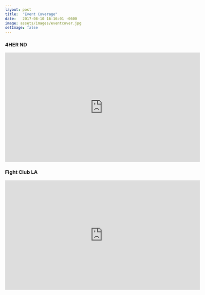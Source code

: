 ```yaml
---
layout: post
title:  "Event Coverage"
date:   2017-08-10 16:16:01 -0600
image: assets/images/eventcover.jpg
setImage: false
---
```

### 4HER ND
<iframe src="https://player.vimeo.com/video/121043439?color=ff9933&byline=0&portrait=0" width="640" height="360" frameborder="0" webkitallowfullscreen mozallowfullscreen allowfullscreen></iframe>

### Fight Club LA
<iframe src="https://player.vimeo.com/video/154279441?color=ff9933&byline=0&portrait=0" width="640" height="360" frameborder="0" webkitallowfullscreen mozallowfullscreen allowfullscreen></iframe>